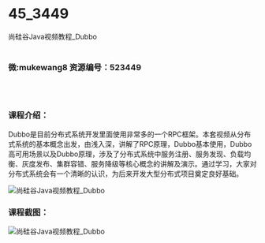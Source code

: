 # 45_3449
尚硅谷Java视频教程_Dubbo
<br/></br>
<h3>微:mukewang8 资源编号：523449</h3>
<br/></br>
<h3>课程介绍：</h3>
<p><a title="查看与 Dubbo 相关的文章" target="_blank">Dubbo</a>是目前分布式系统开发里面使用非常多的一个RPC框架。本套视频从分布式系统的基本概念出发，由浅入深，讲解了RPC原理，Dubbo基本使用，Dubbo高可用场景以及Dubbo原理，涉及了分布式系统中服务注册、服务发现、负载均衡、灰度发布、集群容错、服务降级等核心概念的讲解及演示。通过学习，大家对分布式系统会有一个清晰的认识，为后来开发大型分布式项目奠定良好基础。</p>
<p><img src="https://www.ko996.com/wp-content/uploads/img/2018/08/2-43-300x220.png" alt="尚硅谷Java视频教程_Dubbo"></p>
<h3>课程截图：</h3>
<p><img src="https://www.ko996.com/wp-content/uploads/img/2018/08/3-40.png" alt="尚硅谷Java视频教程_Dubbo"></p>
